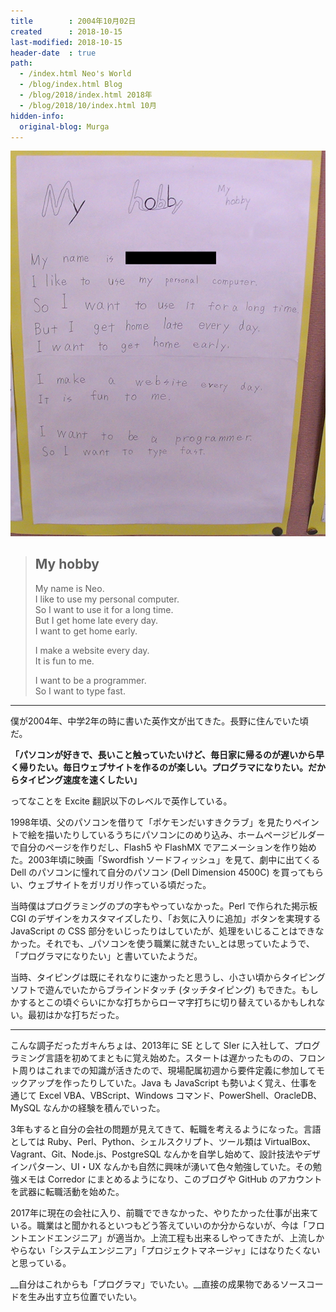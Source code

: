 ```yaml
---
title        : 2004年10月02日
created      : 2018-10-15
last-modified: 2018-10-15
header-date  : true
path:
  - /index.html Neo's World
  - /blog/index.html Blog
  - /blog/2018/index.html 2018年
  - /blog/2018/10/index.html 10月
hidden-info:
  original-blog: Murga
---
```


![My hobby](./15-01-01.jpg)

> ## My hobby
> 
> My name is Neo.  
> I like to use my personal computer.  
> So I want to use it for a long time.  
> But I get home late every day.  
> I want to get home early.
> 
> I make a website every day.  
> It is fun to me.
> 
> I want to be a programmer.  
> So I want to type fast.

---

僕が2004年、中学2年の時に書いた英作文が出てきた。長野に住んでいた頃だ。

__「パソコンが好きで、長いこと触っていたいけど、毎日家に帰るのが遅いから早く帰りたい。毎日ウェブサイトを作るのが楽しい。プログラマになりたい。だからタイピング速度を速くしたい」__

ってなことを Excite 翻訳以下のレベルで英作している。

1998年頃、父のパソコンを借りて「ポケモンだいすきクラブ」を見たりペイントで絵を描いたりしているうちにパソコンにのめり込み、ホームページビルダーで自分のページを作りだし、Flash5 や FlashMX でアニメーションを作り始めた。2003年頃に映画「Swordfish ソードフィッシュ」を見て、劇中に出てくる Dell のパソコンに憧れて自分のパソコン (Dell Dimension 4500C) を買ってもらい、ウェブサイトをガリガリ作っている頃だった。

当時僕はプログラミングのプの字もやっていなかった。Perl で作られた掲示板 CGI のデザインをカスタマイズしたり、「お気に入りに追加」ボタンを実現する JavaScript の CSS 部分をいじったりはしていたが、処理をいじることはできなかった。それでも、_パソコンを使う職業に就きたい_とは思っていたようで、「プログラマになりたい」と書いていたようだ。

当時、タイピングは既にそれなりに速かったと思うし、小さい頃からタイピングソフトで遊んでいたからブラインドタッチ (タッチタイピング) もできた。もしかするとこの頃ぐらいにかな打ちからローマ字打ちに切り替えているかもしれない。最初はかな打ちだった。

---

こんな調子だったガキんちょは、2013年に SE として SIer に入社して、プログラミング言語を初めてまともに覚え始めた。スタートは遅かったものの、フロント周りはこれまでの知識が活きたので、現場配属初週から要件定義に参加してモックアップを作ったりしていた。Java も JavaScript も勢いよく覚え、仕事を通じて Excel VBA、VBScript、Windows コマンド、PowerShell、OracleDB、MySQL なんかの経験を積んでいった。

3年もすると自分の会社の問題が見えてきて、転職を考えるようになった。言語としては Ruby、Perl、Python、シェルスクリプト、ツール類は VirtualBox、Vagrant、Git、Node.js、PostgreSQL なんかを自学し始めて、設計技法やデザインパターン、UI・UX なんかも自然に興味が湧いて色々勉強していた。その勉強メモは Corredor にまとめるようになり、このブログや GitHub のアカウントを武器に転職活動を始めた。

2017年に現在の会社に入り、前職でできなかった、やりたかった仕事が出来ている。職業はと聞かれるといつもどう答えていいのか分からないが、今は「フロントエンドエンジニア」が適当か。上流工程も出来るしやってきたが、上流しかやらない「システムエンジニア」「プロジェクトマネージャ」にはなりたくないと思っている。

__自分はこれからも「プログラマ」でいたい。__直接の成果物であるソースコードを生み出す立ち位置でいたい。
